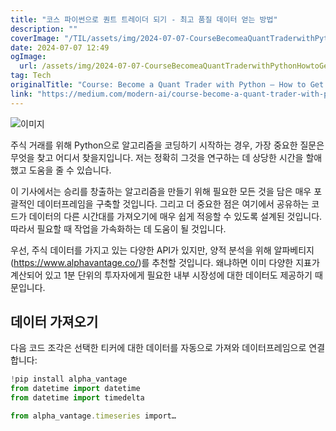 ```yaml
---
title: "코스 파이썬으로 퀀트 트레이더 되기 - 최고 품질 데이터 얻는 방법"
description: ""
coverImage: "/TIL/assets/img/2024-07-07-CourseBecomeaQuantTraderwithPythonHowtoGetTopQualityData_0.png"
date: 2024-07-07 12:49
ogImage:
  url: /assets/img/2024-07-07-CourseBecomeaQuantTraderwithPythonHowtoGetTopQualityData_0.png
tag: Tech
originalTitle: "Course: Become a Quant Trader with Python — How to Get Top Quality Data"
link: "https://medium.com/modern-ai/course-become-a-quant-trader-with-python-chapter-1-how-to-get-top-quality-data-bbbd5798f86a"
---
```


![이미지](/TIL/assets/img/2024-07-07-CourseBecomeaQuantTraderwithPythonHowtoGetTopQualityData_0.png)

주식 거래를 위해 Python으로 알고리즘을 코딩하기 시작하는 경우, 가장 중요한 질문은 무엇을 찾고 어디서 찾을지입니다. 저는 정확히 그것을 연구하는 데 상당한 시간을 할애했고 도움을 줄 수 있습니다.

이 기사에서는 승리를 창출하는 알고리즘을 만들기 위해 필요한 모든 것을 담은 매우 포괄적인 데이터프레임을 구축할 것입니다. 그리고 더 중요한 점은 여기에서 공유하는 코드가 데이터의 다른 시간대를 가져오기에 매우 쉽게 적응할 수 있도록 설계된 것입니다. 따라서 필요할 때 작업을 가속화하는 데 도움이 될 것입니다.

우선, 주식 데이터를 가지고 있는 다양한 API가 있지만, 양적 분석을 위해 알파베티지(https://www.alphavantage.co/)를 추천할 것입니다. 왜냐하면 이미 다양한 지표가 계산되어 있고 1분 단위의 투자자에게 필요한 내부 시장성에 대한 데이터도 제공하기 때문입니다.

<!-- TIL 수평 -->

<ins class="adsbygoogle"
     style="display:block"
     data-ad-client="ca-pub-4877378276818686"
     data-ad-slot="1549334788"
     data-ad-format="auto"
     data-full-width-responsive="true"></ins>

<script>
(adsbygoogle = window.adsbygoogle || []).push({});
</script>

## 데이터 가져오기

다음 코드 조각은 선택한 티커에 대한 데이터를 자동으로 가져와 데이터프레임으로 연결합니다:

```js
!pip install alpha_vantage
from datetime import datetime
from datetime import timedelta

from alpha_vantage.timeseries import…
```
